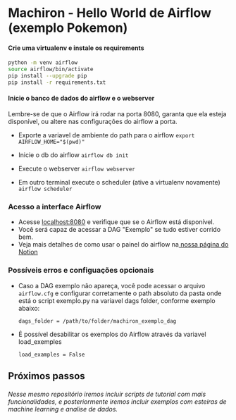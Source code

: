# Machiron - Hello World de Airflow (exemplo Pokemon)

#### Crie uma virtualenv e instale os requirements

```bash
python -m venv airflow
source airflow/bin/activate
pip install --upgrade pip
pip install -r requirements.txt
```

#### Inicie o banco de dados do airflow e o webserver
Lembre-se de que o Airflow irá rodar na porta 8080, garanta que ela esteja disponível, ou altere nas configurações do airflow a porta.
- Exporte a variavel de ambiente do path para o airflow
`export AIRFLOW_HOME="$(pwd)"`

- Inicie o db do airflow
	`airflow db init`


- Execute o webserver
`airflow webserver`

- Em outro terminal execute o scheduler (ative a virtualenv novamente)
`airflow scheduler`



### Acesso a interface Airflow

- Acesse [localhost:8080](http://localhost:8080 "localhost:8080") e verifique que se o Airflow está disponível. 
- Você será capaz de acessar a DAG "Exemplo" se tudo estiver corrido bem.  
- Veja mais detalhes de como usar o painel do airflow na[ nossa página do Notion](https://www.notion.so/Airflow-Denis-ad99dfdf87014f648892c1793eaf41b9#3b664074cdd643e1afcd8631df9b1615 " nossa página do Notion")


### Possíveis erros e configuações opcionais
- Caso a DAG exemplo não apareça, você pode acessar o arquivo `airflow.cfg` e configurar corretamente o path absoluto da pasta onde está o script exemplo.py na variavel dags folder, conforme exemplo abaixo:

	`dags_folder = /path/to/folder/machiron_exemplo_dag`

- É possível desabilitar os exemplos do Airflow através da variavel load_exemples

	`load_examples = False`

## Próximos passos

######  Nesse mesmo repositório iremos incluir scripts de tutorial com mais funcionalidades, e posteriormente iremos incluir exemplos com esteiras de machine learning e analise de dados.
